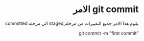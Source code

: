 <div dir = rtl > 
  
 <h1> git commit  الامر    </h1> 
<p> يقوم هذا الامر جميع التغييرات من مرحلة ٍstaged الى مرحلة committed   </p>

<p>"git commit -m   "first commit   </p>

 
    

  </dir >
